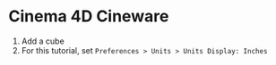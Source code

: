 # Cinema 4D Cineware

1. Add a cube
2. For this tutorial, set `Preferences > Units > Units Display: Inches`
